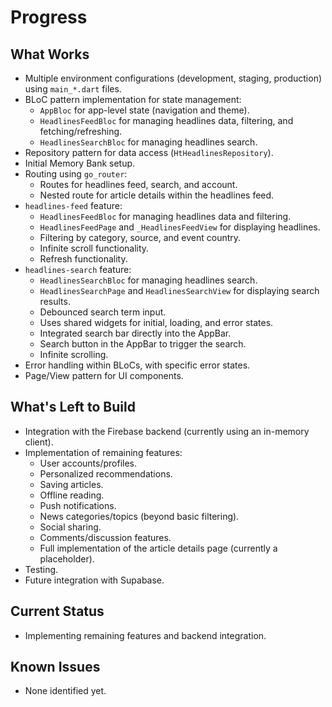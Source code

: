 # Progress

## What Works

-   Multiple environment configurations (development, staging, production) using `main_*.dart` files.
-   BLoC pattern implementation for state management:
    -   `AppBloc` for app-level state (navigation and theme).
    -   `HeadlinesFeedBloc` for managing headlines data, filtering, and fetching/refreshing.
    -   `HeadlinesSearchBloc` for managing headlines search.
-   Repository pattern for data access (`HtHeadlinesRepository`).
-   Initial Memory Bank setup.
-   Routing using `go_router`:
    -   Routes for headlines feed, search, and account.
    -   Nested route for article details within the headlines feed.
-   `headlines-feed` feature:
    -   `HeadlinesFeedBloc` for managing headlines data and filtering.
    -   `HeadlinesFeedPage` and `_HeadlinesFeedView` for displaying headlines.
    -   Filtering by category, source, and event country.
    -   Infinite scroll functionality.
    -   Refresh functionality.
-   `headlines-search` feature:
    -   `HeadlinesSearchBloc` for managing headlines search.
    -   `HeadlinesSearchPage` and `HeadlinesSearchView` for displaying search results.
    -   Debounced search term input.
    -   Uses shared widgets for initial, loading, and error states.
    -   Integrated search bar directly into the AppBar.
    -   Search button in the AppBar to trigger the search.
    -   Infinite scrolling.
-   Error handling within BLoCs, with specific error states.
-   Page/View pattern for UI components.

## What's Left to Build

-   Integration with the Firebase backend (currently using an in-memory client).
-   Implementation of remaining features:
    -   User accounts/profiles.
    -   Personalized recommendations.
    -   Saving articles.
    -   Offline reading.
    -   Push notifications.
    -   News categories/topics (beyond basic filtering).
    -   Social sharing.
    -   Comments/discussion features.
    -   Full implementation of the article details page (currently a placeholder).
-   Testing.
-   Future integration with Supabase.

## Current Status

-   Implementing remaining features and backend integration.

## Known Issues

-   None identified yet.
